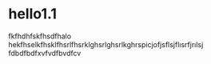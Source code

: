 # hello1.1
fkfhdhfskfhsdfhalo hekfhselkfhsklfhsrlfhsrklghsrlghsrlkghrspicjofjsflsjflısrfjrılsj
fdbdfbdfxvfvdfbvdfcv
